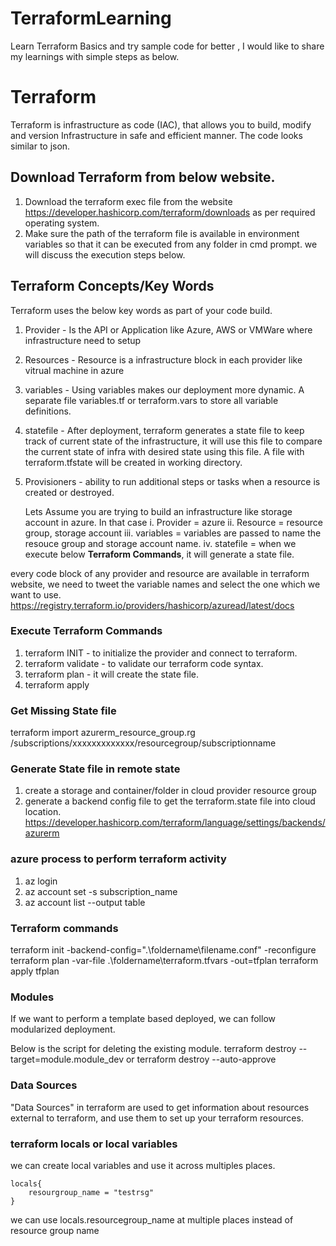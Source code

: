 # TerraformLearning
Learn Terraform Basics and try sample code for better , I would like to share my learnings with simple steps as below.

# Terraform
Terraform is infrastructure as code (IAC), that allows you to build, modify and version Infrastructure in safe and efficient manner. The code looks similar to json.

## Download Terraform from below website.
1. Download the terraform exec file from the website https://developer.hashicorp.com/terraform/downloads as per required operating system.
2. Make sure the path of the terraform file is available in environment variables so that it can be executed from any folder in cmd prompt. we will discuss the execution steps below.

## Terraform Concepts/Key Words
Terraform uses the below key words as part of your code build.
1. Provider - Is the API or Application like Azure, AWS or VMWare where infrastructure need to setup
2. Resources - Resource is a infrastructure block in each provider like vitrual machine in azure
3. variables - Using variables makes our deployment more dynamic. A separate file variables.tf or terraform.vars to store all variable definitions.
4. statefile - After deployment, terraform generates a state file to keep track of current state of the infrastructure, it will use this file to compare the current state of infra with desired state using this file. A file with terraform.tfstate will be created in working directory.
5. Provisioners - ability to run additional steps or tasks when a resource is created or destroyed.

    Lets Assume you are trying to build an infrastructure like storage account in azure. In that case 
    i. Provider = azure
    ii. Resource = resource group, storage account
    iii. variables = variables are passed to name the resouce group and storage account name.
    iv. statefile = when we execute below **Terraform Commands**, it will generate a state file.

every code block of any provider and resource are available in terraform website, we need to tweet the variable names and select the one which we want to use.
https://registry.terraform.io/providers/hashicorp/azuread/latest/docs

### Execute Terraform Commands
1. terraform INIT - to initialize the provider and connect to terraform.
2. terraform validate - to validate our terraform code syntax. 
3. terraform plan - it will create the state file.
4. terraform apply

### Get Missing State file
terraform import azurerm_resource_group.rg /subscriptions/xxxxxxxxxxxxx/resourcegroup/subscriptionname

### Generate State file in remote state
1. create a storage and container/folder in cloud provider resource group
2. generate a backend config file to get the terraform.state file into cloud location.
https://developer.hashicorp.com/terraform/language/settings/backends/azurerm

### azure process to perform terraform activity
1. az login
2. az account set -s subscription_name
3. az account list --output table

### Terraform commands
terraform init -backend-config=".\foldername\filename.conf" -reconfigure
terraform plan -var-file .\foldername\terraform.tfvars -out=tfplan
terraform apply tfplan

### Modules
If we want to perform a template based deployed, we can follow modularized deployment.

Below is the script for deleting the existing module.
terraform destroy --target=module.module_dev 
or 
terraform destroy --auto-approve


### Data Sources 
"Data Sources" in terraform are used to get information about resources external to terraform, and use them to set up your terraform resources.


### terraform locals or local variables 
we can create local variables and use it across multiples places.
    
    locals{
        resourgroup_name = "testrsg"
    }

we can use locals.resourcegroup_name at multiple places instead of resource group name


